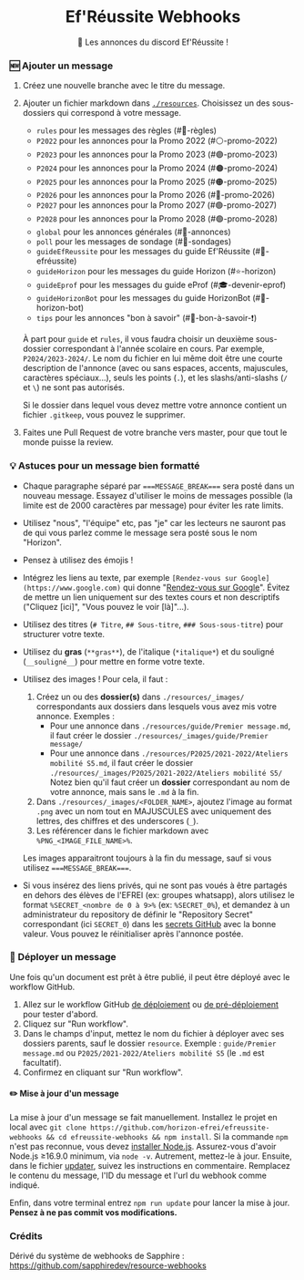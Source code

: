 <h1 align="center">Ef'Réussite Webhooks</h1>
<p align="center">
  📜 Les annonces du discord Ef'Réussite !
</p>

### 🆕 Ajouter un message

1. Créez une nouvelle branche avec le titre du message.
1. Ajouter un fichier markdown dans [`./resources`](./resources). Choisissez un des sous-dossiers qui correspond à votre message.
      - `rules` pour les messages des règles (#📜-règles)
      - `P2022` pour les annonces pour la Promo 2022 (#⚪-promo-2022)
      - `P2023` pour les annonces pour la Promo 2023 (#🟣-promo-2023)
      - `P2024` pour les annonces pour la Promo 2024 (#🟤-promo-2024)
      - `P2025` pour les annonces pour la Promo 2025 (#🟠-promo-2025)
      - `P2026` pour les annonces pour la Promo 2026 (#🔵-promo-2026)
      - `P2027` pour les annonces pour la Promo 2027 (#🟢-promo-2027)
      - `P2028` pour les annonces pour la Promo 2028 (#🟢-promo-2028)
      - `global` pour les annonces générales (#📢-annonces)
      - `poll` pour les messages de sondage (#🤔-sondages)
      - `guideEfReussite` pour les messages du guide Ef'Réussite (#📖-efréussite)
      - `guideHorizon` pour les messages du guide Horizon (#⭐️-horizon)
      - `guideEprof` pour les messages du guide eProf (#🎓-devenir-eprof)
      - `guideHorizonBot` pour les messages du guide HorizonBot (#🤖-horizon-bot)
      - `tips` pour les annonces "bon à savoir" (#📢-bon-à-savoir-❗)

    À part pour `guide` et `rules`, il vous faudra choisir un deuxième sous-dossier correspondant à l'année scolaire en cours. Par exemple, `P2024/2023-2024/`.
    Le nom du fichier en lui même doit être une courte description de l'annonce (avec ou sans espaces, accents, majuscules, caractères spéciaux...), seuls les points (`.`), et les slashs/anti-slashs (`/` et `\`) ne sont pas autorisés.

    Si le dossier dans lequel vous devez mettre votre annonce contient un fichier `.gitkeep`, vous pouvez le supprimer.
2. Faites une Pull Request de votre branche vers master, pour que tout le monde puisse la review.


### 💡 Astuces pour un message bien formatté

- Chaque paragraphe séparé par `===MESSAGE_BREAK===` sera posté dans un nouveau message. Essayez d'utiliser le moins de messages possible (la limite est de 2000 caractères par message) pour éviter les rate limits.
- Utilisez "nous", "l'équipe" etc, pas "je" car les lecteurs ne sauront pas de qui vous parlez comme le message sera posté sous le nom "Horizon".
- Pensez à utilisez des émojis !
- Intégrez les liens au texte, par exemple `[Rendez-vous sur Google](https://www.google.com)` qui donne "[Rendez-vous sur Google](https://www.google.com)". Évitez de mettre un lien uniquement sur des textes cours et non descriptifs ("Cliquez [ici]", "Vous pouvez le voir [là]"...).
- Utilisez des titres (`# Titre`, `## Sous-titre`, `### Sous-sous-titre`) pour structurer votre texte.
- Utilisez du **gras** (`**gras**`), de l'italique (`*italique*`) et du souligné (`__souligné__`) pour mettre en forme votre texte.
- Utilisez des images ! Pour cela, il faut :
    1. Créez un ou des **dossier(s)** dans `./resources/_images/` correspondants aux dossiers dans lesquels vous avez mis votre annonce. Exemples :
         - Pour une annonce dans `./resources/guide/Premier message.md`, il faut créer le dossier `./resources/_images/guide/Premier message/`
         - Pour une annonce dans `./resources/P2025/2021-2022/Ateliers mobilité S5.md`, il faut créer le dossier `./resources/_images/P2025/2021-2022/Ateliers mobilité S5/`
      Notez bien qu'il faut créer un **dossier** correspondant au nom de votre annonce, mais sans le `.md` à la fin.
    2. Dans `./resources/_images/<FOLDER_NAME>`, ajoutez l'image au format `.png` avec un nom tout en MAJUSCULES avec uniquement des lettres, des chiffres et des underscores (`_`).
    3. Les référencer dans le fichier markdown avec `%PNG_<IMAGE_FILE_NAME>%`.

    Les images apparaitront toujours à la fin du message, sauf si vous utilisez `===MESSAGE_BREAK===`.
- Si vous insérez des liens privés, qui ne sont pas voués à être partagés en dehors des élèves de l'EFREI (ex: groupes whatsapp), alors utilisez le format `%SECRET_<nombre de 0 à 9>%` (ex: `%SECRET_0%`), et demandez à un administrateur du repository de définir le "Repository Secret" correspondant (ici `SECRET_0`) dans les [secrets GitHub](https://github.com/horizon-efrei/efreussite-webhooks/settings/secrets/actions) avec la bonne valeur. Vous pouvez le réinitialiser après l'annonce postée.


### 🚀 Déployer un message

Une fois qu'un document est prêt à être publié, il peut être déployé avec le workflow GitHub.

1. Allez sur le workflow GitHub [de déploiement](https://github.com/horizon-efrei/efreussite-webhooks/actions/workflows/deployment.yml) ou [de pré-déploiement](https://github.com/horizon-efrei/efreussite-webhooks/actions/workflows/draft-deployment.yml) pour tester d'abord.
1. Cliquez sur "Run workflow".
1. Dans le champs d'input, mettez le nom du fichier à déployer avec ses dossiers parents, sauf le dossier `resource`. Exemple : `guide/Premier message.md` ou `P2025/2021-2022/Ateliers mobilité S5` (le `.md` est facultatif).
1. Confirmez en cliquant sur "Run workflow".

#### ✏️ Mise à jour d'un message

La mise à jour d'un message se fait manuellement.
Installez le projet en local avec `git clone https://github.com/horizon-efrei/efreussite-webhooks && cd efreussite-webhooks && npm install`. Si la commande `npm` n'est pas reconnue, vous devez [installer Node.js](https://nodejs.org/en/download/).
Assurez-vous d'avoir Node.js ≥16.9.0 minimum, via `node -v`. Autrement, mettez-le à jour.
Ensuite, dans le fichier [updater](./src/updater.js), suivez les instructions en commentaire. Remplacez le contenu du message, l'ID du message et l'url du webhook comme indiqué.

Enfin, dans votre terminal entrez `npm run update` pour lancer la mise à jour.
**Pensez à ne pas commit vos modifications.**


### Crédits

Dérivé du système de webhooks de Sapphire : https://github.com/sapphiredev/resource-webhooks
